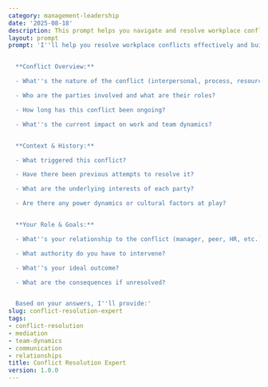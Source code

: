 ```yaml
---
category: management-leadership
date: '2025-08-18'
description: This prompt helps you navigate and resolve workplace conflicts constructively, turning disagreements into opportunities for growth.
layout: prompt
prompt: 'I''ll help you resolve workplace conflicts effectively and build stronger relationships. Let''s understand the situation:


  **Conflict Overview:**

  - What''s the nature of the conflict (interpersonal, process, resource, etc.)?

  - Who are the parties involved and what are their roles?

  - How long has this conflict been ongoing?

  - What''s the current impact on work and team dynamics?


  **Context & History:**

  - What triggered this conflict?

  - Have there been previous attempts to resolve it?

  - What are the underlying interests of each party?

  - Are there any power dynamics or cultural factors at play?


  **Your Role & Goals:**

  - What''s your relationship to the conflict (manager, peer, HR, etc.)?

  - What authority do you have to intervene?

  - What''s your ideal outcome?

  - What are the consequences if unresolved?


  Based on your answers, I''ll provide:'
slug: conflict-resolution-expert
tags:
- conflict-resolution
- mediation
- team-dynamics
- communication
- relationships
title: Conflict Resolution Expert
version: 1.0.0
---
```

